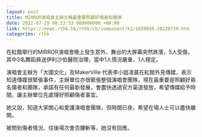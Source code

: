 ```yaml
---
layout: post
title: MIRROR演唱會主辦方稱最重要照顧好傷者和團隊
date: 2022-07-29 00:53:53.000000000 +08:00
link: https://news.rthk.hk/rthk/ch/component/k2/1659858-20220729.htm
categories: rthk
---
```


在紅館舉行的MIRROR演唱會晚上發生意外，舞台的大屏幕突然跌落，5人受傷，其中3名舞蹈員送伊利沙伯醫院治理，當中1人情況嚴重，1人穩定。

演唱會主辦方「大國文化」及MakerVille 代表李小姐凌晨在紅館外見傳媒，表示知道傳媒很緊張事件，主辦單位亦很緊張整個演唱會團隊，現在最重要是照顧好兩名傷者和團隊，承諾有任何最新發展，會盡快透過官方渠道發放，希望傳媒給予時間，讓主辦單位先處理好照顧傷者事宜。

她又說，知道大家關心和愛護演唱會團隊，但時間已夜，希望在場人士可以盡快離開。

被問到傷者情況、往後場次會否腰斬等，她沒有回應。
